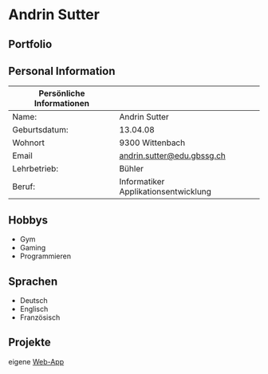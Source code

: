 # Andrin Sutter

## Portfolio

## Personal Information

|Persönliche Informationen| |
|-------------|-|
|Name: | Andrin Sutter|
|Geburtsdatum: |13.04.08|
|Wohnort | 9300 Wittenbach|
|Email | [andrin.sutter@edu.gbssg.ch](mailto:sandrin.sutter@edu.gbssg.ch)|
|Lehrbetrieb: | Bühler |
|Beruf: | Informatiker Applikationsentwicklung|

## Hobbys

- Gym
- Gaming
- Programmieren

## Sprachen

- Deutsch
- Englisch
- Französisch

## Projekte

eigene [Web-App](https://smartbudget.ch) 
